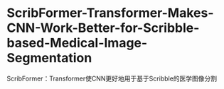 # ScribFormer-Transformer-Makes-CNN-Work-Better-for-Scribble-based-Medical-Image-Segmentation
ScribFormer：Transformer使CNN更好地用于基于Scribble的医学图像分割
